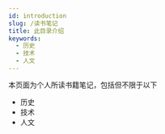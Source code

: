 ```yaml
---
id: introduction
slug: /读书笔记
title: 此目录介绍
keywords:
  - 历史
  - 技术
  - 人文
---
```


本页面为个人所读书籍笔记，包括但不限于以下

- 历史
- 技术
- 人文
